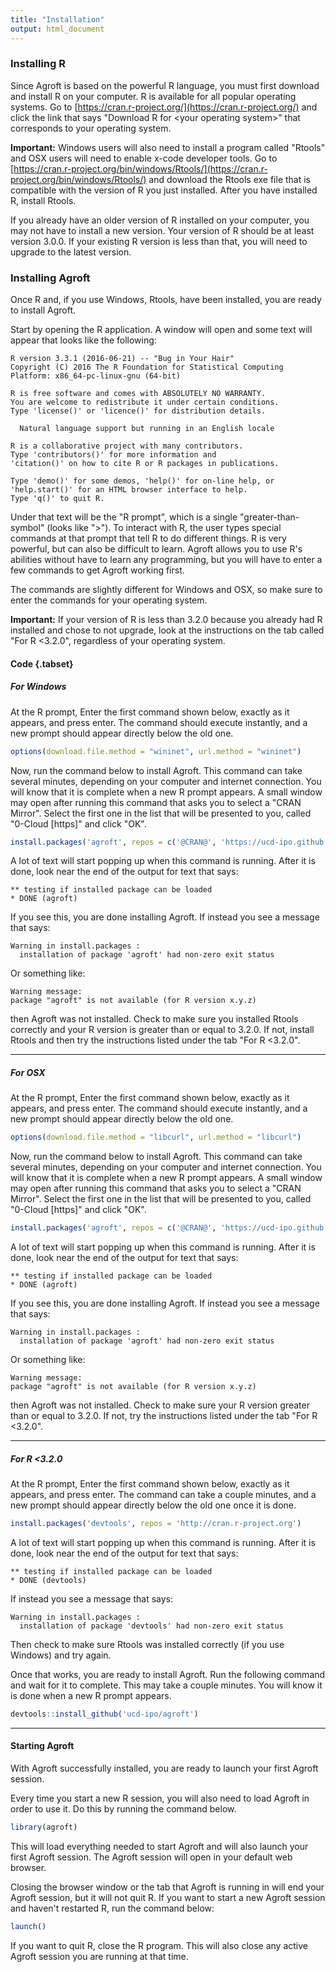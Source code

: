 ```yaml
---
title: "Installation"
output: html_document
---
```


### Installing R

Since Agroft is based on the powerful R language, you must first download and install R on your computer. R is available for all popular operating systems. Go to [https://cran.r-project.org/](https://cran.r-project.org/) and click the link that says "Download R for \<your operating system\>" that corresponds to your operating system. 

**Important:** Windows users will also need to install a program called "Rtools" and OSX users will need to enable x-code developer tools. Go to [https://cran.r-project.org/bin/windows/Rtools/](https://cran.r-project.org/bin/windows/Rtools/) and download the Rtools exe file that is compatible with the version of R you just installed. After you have installed R, install Rtools. 

If you already have an older version of R installed on your computer, you may not have to install a new version. Your version of R should be at least version 3.0.0. If your existing R version is less than that, you will need to upgrade to the latest version. 

### Installing Agroft

Once R and, if you use Windows, Rtools, have been installed, you are ready to install Agroft. 

Start by opening the R application. A window will open and some text will appear that looks like the following:


```
R version 3.3.1 (2016-06-21) -- "Bug in Your Hair"
Copyright (C) 2016 The R Foundation for Statistical Computing
Platform: x86_64-pc-linux-gnu (64-bit)

R is free software and comes with ABSOLUTELY NO WARRANTY.
You are welcome to redistribute it under certain conditions.
Type 'license()' or 'licence()' for distribution details.

  Natural language support but running in an English locale

R is a collaborative project with many contributors.
Type 'contributors()' for more information and
'citation()' on how to cite R or R packages in publications.

Type 'demo()' for some demos, 'help()' for on-line help, or
'help.start()' for an HTML browser interface to help.
Type 'q()' to quit R.
```

Under that text will be the "R prompt", which is a single "greater-than-symbol" (looks like ">"). To interact with R, the user types special commands at that prompt that tell R to do different things. R is very powerful, but can also be difficult to learn. Agroft allows you to use R's abilities without have to learn any programming, but you will have to enter a few commands to get Agroft working first. 

The commands are slightly different for Windows and OSX, so make sure to enter the commands for your operating system. 

**Important:** If your version of R is less than 3.2.0 because you already had R installed and chose to not upgrade, look at the instructions on the tab called "For R <3.2.0", regardless of your operating system. 


#### Code {.tabset}

##### For Windows

At the R prompt, Enter the first command shown below, exactly as it appears, and press enter. The command should execute instantly, and a new prompt should appear directly below the old one.  

```R
options(download.file.method = "wininet", url.method = "wininet")
```

Now, run the command below to install Agroft. This command can take several minutes, depending on your computer and internet connection. You will know that it is complete when a new R prompt appears. A small window may open after running this command that asks you to select a "CRAN Mirror". Select the first one in the list that will be presented to you, called "0-Cloud [https]" and click "OK". 

```R
install.packages('agroft', repos = c('@CRAN@', 'https://ucd-ipo.github.io/agroft'), type='source')
```

A lot of text will start popping up when this command is running. After it is done, look near the end of the output for text that says:

```
** testing if installed package can be loaded
* DONE (agroft)
```

If you see this, you are done installing Agroft. If instead you see a message that says:

```
Warning in install.packages :
  installation of package 'agroft' had non-zero exit status
```

Or something like:

```
Warning message:
package "agroft" is not available (for R version x.y.z) 
```

then Agroft was not installed. Check to make sure you installed Rtools correctly and your R version is greater than or equal to 3.2.0. If not, install Rtools and then try the instructions listed under the tab "For  R <3.2.0".

***

##### For OSX

At the R prompt, Enter the first command shown below, exactly as it appears, and press enter. The command should execute instantly, and a new prompt should appear directly below the old one.  

```R
options(download.file.method = "libcurl", url.method = "libcurl")
```

Now, run the command below to install Agroft. This command can take several minutes, depending on your computer and internet connection. You will know that it is complete when a new R prompt appears. A small window may open after running this command that asks you to select a "CRAN Mirror". Select the first one in the list that will be presented to you, called "0-Cloud [https]" and click "OK". 

```R
install.packages('agroft', repos = c('@CRAN@', 'https://ucd-ipo.github.io/agroft'), type='source')
```

A lot of text will start popping up when this command is running. After it is done, look near the end of the output for text that says:

```
** testing if installed package can be loaded
* DONE (agroft)
```

If you see this, you are done installing Agroft. If instead you see a message that says:

```
Warning in install.packages :
  installation of package 'agroft' had non-zero exit status
```

Or something like:

```
Warning message:
package "agroft" is not available (for R version x.y.z) 
```

then Agroft was not installed. Check to make sure your R version greater than or equal to 3.2.0. If not, try the instructions listed under the tab "For  R <3.2.0".

***

##### For  R <3.2.0

At the R prompt, Enter the first command shown below, exactly as it appears, and press enter. The command can take a couple minutes, and a new prompt should appear directly below the old one once it is done. 

```R
install.packages('devtools', repos = 'http://cran.r-project.org')
```

A lot of text will start popping up when this command is running. After it is done, look near the end of the output for text that says:

```
** testing if installed package can be loaded
* DONE (devtools)
```


If instead you see a message that says:

```
Warning in install.packages :
  installation of package 'devtools' had non-zero exit status
```

Then check to make sure Rtools was installed correctly (if you use Windows) and try again.

Once that works, you are ready to install Agroft. Run the following command and wait for it to complete. This may take a couple minutes. You will know it is done when a new R prompt appears. 

```R
devtools::install_github('ucd-ipo/agroft')
```

***

#### Starting Agroft

With Agroft successfully installed, you are ready to launch your first Agroft session. 

Every time you start a new R session, you will also need to load Agroft in order to use it. Do this by running the command below. 

```R
library(agroft)
```

This will load everything needed to start Agroft and will also launch your first Agroft session. The Agroft session will open in your default web browser.

Closing the browser window or the tab that Agroft is running in will end your Agroft session, but it will not quit R. If you want to start a new Agroft session and haven't restarted R, run the command below:

```R
launch()
```

If you want to quit R, close the R program. This will also close any active Agroft session you are running at that time. 




